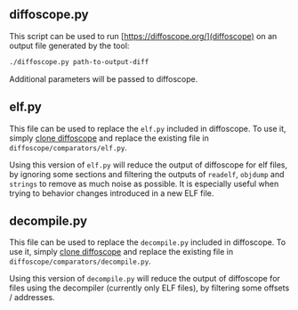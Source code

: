 ## diffoscope.py

This script can be used to run [https://diffoscope.org/](diffoscope) on an output file generated by the tool:

```bash
./diffoscope.py path-to-output-diff
```

Additional parameters will be passed to diffoscope.

## elf.py

This file can be used to replace the `elf.py` included in diffoscope. To use it, simply [clone diffoscope](https://salsa.debian.org/reproducible-builds/diffoscope) and replace the existing file in `diffoscope/comparators/elf.py`.

Using this version of `elf.py` will reduce the output of diffoscope for elf files, by ignoring some sections and filtering the outputs of `readelf`, `objdump` and `strings` to remove as much noise as possible. It is especially useful when trying to behavior changes introduced in a new ELF file.

## decompile.py

This file can be used to replace the `decompile.py` included in diffoscope. To use it, simply [clone diffoscope](https://salsa.debian.org/reproducible-builds/diffoscope) and replace the existing file in `diffoscope/comparators/decompile.py`.

Using this version of `decompile.py` will reduce the output of diffoscope for files using the decompiler (currently only ELF files), by filtering some offsets / addresses.